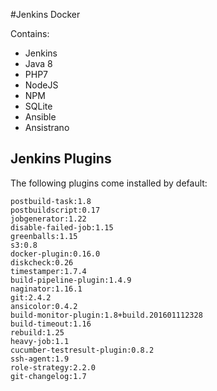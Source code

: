 #Jenkins Docker 

Contains:

- Jenkins
- Java 8
- PHP7
- NodeJS
- NPM
- SQLite
- Ansible
- Ansistrano

## Jenkins Plugins

The following plugins come installed by default: 

```
postbuild-task:1.8
postbuildscript:0.17
jobgenerator:1.22
disable-failed-job:1.15
greenballs:1.15
s3:0.8
docker-plugin:0.16.0
diskcheck:0.26
timestamper:1.7.4
build-pipeline-plugin:1.4.9
naginator:1.16.1
git:2.4.2
ansicolor:0.4.2
build-monitor-plugin:1.8+build.201601112328
build-timeout:1.16
rebuild:1.25
heavy-job:1.1
cucumber-testresult-plugin:0.8.2
ssh-agent:1.9
role-strategy:2.2.0
git-changelog:1.7
```
